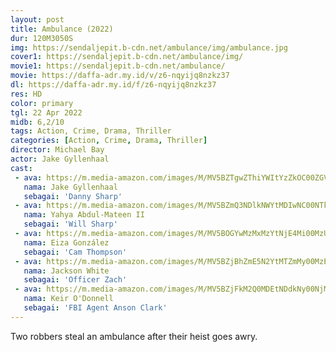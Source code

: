 ```yaml
---
layout: post
title: Ambulance (2022)
dur: 120M3050S
img: https://sendaljepit.b-cdn.net/ambulance/img/ambulance.jpg
cover1: https://sendaljepit.b-cdn.net/ambulance/img/
movie1: https://sendaljepit.b-cdn.net/ambulance/
movie: https://daffa-adr.my.id/v/z6-nqyijq8nzkz37
dl: https://daffa-adr.my.id/f/z6-nqyijq8nzkz37
res: HD
color: primary
tgl: 22 Apr 2022
midb: 6,2/10
tags: Action, Crime, Drama, Thriller
categories: [Action, Crime, Drama, Thriller]
director: Michael Bay
actor: Jake Gyllenhaal
cast:
 - ava: https://m.media-amazon.com/images/M/MV5BZTgwZThiYWItYzZkOC00ZGVmLTg4MzctOWY4N2VjYzk0MmUwXkEyXkFqcGdeQXVyNzI1NzMxNzM@._V1_SY100_CR61,0,100,100_AL_.jpg
   nama: Jake Gyllenhaal
   sebagai: 'Danny Sharp'
 - ava: https://m.media-amazon.com/images/M/MV5BZmQ3NDlkNWYtMDIwNC00NTk4LTljY2YtNTIyMjdkYzNiM2RlXkEyXkFqcGdeQXVyOTc5MDI5NjE@._V1_SY100_CR67,0,100,100_AL_.jpg
   nama: Yahya Abdul-Mateen II
   sebagai: 'Will Sharp'
 - ava: https://m.media-amazon.com/images/M/MV5BOGYwMzMxMzYtNjE4Mi00MzU5LThhMjgtY2U3YjA5ZjM1ZmQ1XkEyXkFqcGdeQXVyMjY1OTQ0MDA@._V1_SY100_CR70,0,100,100_AL_.jpg
   nama: Eiza González
   sebagai: 'Cam Thompson'
 - ava: https://m.media-amazon.com/images/M/MV5BZjBhZmE5N2YtMTZmMy00MzE2LWIzYjMtZjQwOWViYzMxOGM5XkEyXkFqcGdeQXVyOTc5MDI5NjE@._V1_SY100_CR70,0,100,100_AL_.jpg
   nama: Jackson White
   sebagai: 'Officer Zach'
 - ava: https://m.media-amazon.com/images/M/MV5BZjFkM2Q0MDEtNDdkNy00NjM2LWE4MzMtODczY2UxZWQ0NGFiXkEyXkFqcGdeQXVyOTc5MDI5NjE@._V1_SY100_CR70,0,100,100_AL_.jpg
   nama: Keir O'Donnell
   sebagai: 'FBI Agent Anson Clark'
---
```


Two robbers steal an ambulance after their heist goes awry.
